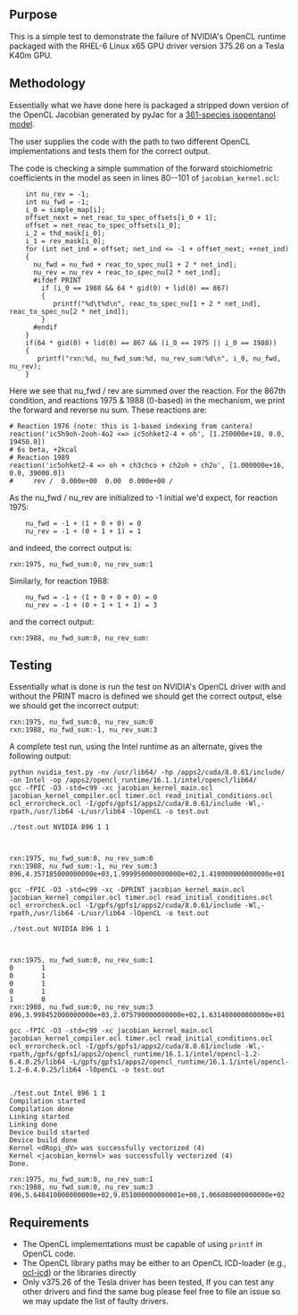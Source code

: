 ## Purpose

This is a simple test to demonstrate the failure of NVIDIA's OpenCL runtime packaged
with the RHEL-6 Linux x65 GPU driver version 375.26 on a Tesla K40m GPU.

## Methodology

Essentially what we have done here is packaged a stripped down version of the OpenCL
Jacobian generated by pyJac for a [361-species isopentanol model](https://github.com/Niemeyer-Research-Group/pyJac-paper/blob/master/data/IC5H11OH/Sarathy_ic5_mech.cti).

The user supplies the code with the path to two different OpenCL implementations and
tests them for the correct output.

The code is checking a simple summation of the forward stoichiometric coefficients
in the model as seen in lines 80--101 of `jacobian_kernel.ocl`:

```
    int nu_rev = -1;
    int nu_fwd = -1;
    i_0 = simple_map[i];
    offset_next = net_reac_to_spec_offsets[i_0 + 1];
    offset = net_reac_to_spec_offsets[i_0];
    i_2 = thd_mask[i_0];
    i_1 = rev_mask[i_0];
    for (int net_ind = offset; net_ind <= -1 + offset_next; ++net_ind)
    {
      nu_fwd = nu_fwd + reac_to_spec_nu[1 + 2 * net_ind];
      nu_rev = nu_rev + reac_to_spec_nu[2 * net_ind];
      #ifdef PRINT
        if (i_0 == 1988 && 64 * gid(0) + lid(0) == 867)
        {
           printf("%d\t%d\n", reac_to_spec_nu[1 + 2 * net_ind], reac_to_spec_nu[2 * net_ind]);
        }
      #endif
    }
    if(64 * gid(0) + lid(0) == 867 && (i_0 == 1975 || i_0 == 1988))
    {
       printf("rxn:%d, nu_fwd_sum:%d, nu_rev_sum:%d\n", i_0, nu_fwd, nu_rev);
    }
```

Here we see that nu_fwd / rev are summed over the reaction.
For the 867th condition, and reactions 1975 & 1988 (0-based) in the mechanism, we print
the forward and reverse nu sum.  These reactions are:

```
# Reaction 1976 (note: this is 1-based indexing from cantera)
reaction('ic5h9oh-2ooh-4o2 <=> ic5ohket2-4 + oh', [1.250000e+10, 0.0, 19450.0])
# 6s beta, +2kcal
# Reaction 1989
reaction('ic5ohket2-4 => oh + ch3chco + ch2oh + ch2o', [1.000000e+16, 0.0, 39000.0])
#     rev /  0.000e+00  0.00  0.000e+00 /
```

As the nu_fwd / nu_rev are initialized to -1 initial we'd expect, for reaction 1975:

```
	nu_fwd = -1 + (1 + 0 + 0) = 0
	nu_rev = -1 + (0 + 1 + 1) = 1
```

and indeed, the correct output is:

```
rxn:1975, nu_fwd_sum:0, nu_rev_sum:1
```

Similarly, for reaction 1988:

```
	nu_fwd = -1 + (1 + 0 + 0 + 0) = 0
	nu_rev = -1 + (0 + 1 + 1 + 1) = 3
```
and the correct output:
```
rxn:1988, nu_fwd_sum:0, nu_rev_sum:
```

## Testing
Essentially what is done is run the test on NVIDIA's OpenCL driver with and without
the PRINT macro is defined we should get the correct output, else we should get the incorrect output:

```
rxn:1975, nu_fwd_sum:0, nu_rev_sum:0
rxn:1988, nu_fwd_sum:-1, nu_rev_sum:3
```

A complete test run, using the Intel runtime as an alternate, gives the following output:

```
python nvidia_test.py -nv /usr/lib64/ -hp /apps2/cuda/8.0.61/include/ -on Intel -op /apps2/opencl_runtime/16.1.1/intel/opencl/lib64/
gcc -fPIC -O3 -std=c99 -xc jacobian_kernel_main.ocl jacobian_kernel_compiler.ocl timer.ocl read_initial_conditions.ocl ocl_errorcheck.ocl -I/gpfs/gpfs1/apps2/cuda/8.0.61/include -Wl,-rpath,/usr/lib64 -L/usr/lib64 -lOpenCL -o test.out

./test.out NVIDIA 896 1 1



rxn:1975, nu_fwd_sum:0, nu_rev_sum:0
rxn:1988, nu_fwd_sum:-1, nu_rev_sum:3
896,4.357185000000000e+03,1.999950000000000e+02,1.410000000000000e+01

gcc -fPIC -O3 -std=c99 -xc -DPRINT jacobian_kernel_main.ocl jacobian_kernel_compiler.ocl timer.ocl read_initial_conditions.ocl ocl_errorcheck.ocl -I/gpfs/gpfs1/apps2/cuda/8.0.61/include -Wl,-rpath,/usr/lib64 -L/usr/lib64 -lOpenCL -o test.out

./test.out NVIDIA 896 1 1



rxn:1975, nu_fwd_sum:0, nu_rev_sum:1
0       1
0       1
0       1
0       1
1       0
rxn:1988, nu_fwd_sum:0, nu_rev_sum:3
896,3.998452000000000e+03,2.075790000000000e+02,1.631400000000000e+01

gcc -fPIC -O3 -std=c99 -xc jacobian_kernel_main.ocl jacobian_kernel_compiler.ocl timer.ocl read_initial_conditions.ocl ocl_errorcheck.ocl -I/gpfs/gpfs1/apps2/cuda/8.0.61/include -Wl,-rpath,/gpfs/gpfs1/apps2/opencl_runtime/16.1.1/intel/opencl-1.2-6.4.0.25/lib64 -L/gpfs/gpfs1/apps2/opencl_runtime/16.1.1/intel/opencl-1.2-6.4.0.25/lib64 -lOpenCL -o test.out


./test.out Intel 896 1 1
Compilation started
Compilation done
Linking started
Linking done
Device build started
Device build done
Kernel <dRopi_dV> was successfully vectorized (4)
Kernel <jacobian_kernel> was successfully vectorized (4)
Done.

rxn:1975, nu_fwd_sum:0, nu_rev_sum:1
rxn:1988, nu_fwd_sum:0, nu_rev_sum:3
896,5.648410000000000e+02,9.851000000000001e+00,1.066080000000000e+02
```



## Requirements

- The OpenCL implementations must be capable of using `printf` in OpenCL code.
- The OpenCL library paths may be either to an OpenCL ICD-loader (e.g., [ocl-icd](https://github.com/OCL-dev/ocl-icd)) or the libraries directly
- Only v375.26 of the Tesla driver has been tested, If you can test any other drivers and find the same bug please feel free to file an issue so we may update the list of faulty drivers.
